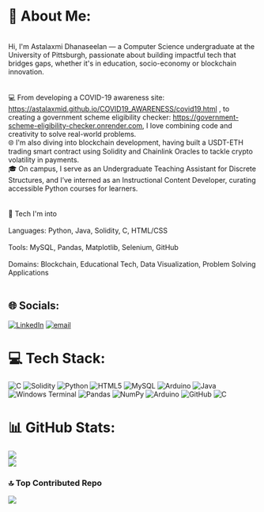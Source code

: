 # 💫 About Me:
<br>Hi, I'm Astalaxmi Dhanaseelan — a Computer Science undergraduate at the University of Pittsburgh, passionate about building impactful tech that bridges gaps, whether it's in education, socio-economy  or blockchain innovation.<br><br><br>💻 From developing a COVID-19 awareness site: https://astalaxmid.github.io/COVID19_AWARENESS/covid19.html ,  to creating a government scheme eligibility checker: https://government-scheme-eligibility-checker.onrender.com, I love combining code and creativity to solve real-world problems.<br>🌐 I'm also diving into blockchain development, having built a USDT-ETH trading smart contract using Solidity and Chainlink Oracles to tackle crypto volatility in payments.<br>🎓 On campus, I serve as an Undergraduate Teaching Assistant for Discrete Structures, and I’ve interned as an Instructional Content Developer, curating accessible Python courses for learners.<br><br><br>🚀 Tech I'm into<br><br>Languages: Python, Java, Solidity, C, HTML/CSS<br><br>Tools: MySQL, Pandas, Matplotlib, Selenium, GitHub<br><br>Domains: Blockchain, Educational Tech, Data Visualization, Problem Solving Applications<br><br>


## 🌐 Socials:
[![LinkedIn](https://img.shields.io/badge/LinkedIn-%230077B5.svg?logo=linkedin&logoColor=white)](https://linkedin.com/in/astalaxmi-dhanaseelan) [![email](https://img.shields.io/badge/Email-D14836?logo=gmail&logoColor=white)](mailto:astalaxmi14@gmail.com) 

# 💻 Tech Stack:
![C](https://img.shields.io/badge/c-%2300599C.svg?style=for-the-badge&logo=c&logoColor=white) ![Solidity](https://img.shields.io/badge/Solidity-%23363636.svg?style=for-the-badge&logo=solidity&logoColor=white) ![Python](https://img.shields.io/badge/python-3670A0?style=for-the-badge&logo=python&logoColor=ffdd54) ![HTML5](https://img.shields.io/badge/html5-%23E34F26.svg?style=for-the-badge&logo=html5&logoColor=white) ![MySQL](https://img.shields.io/badge/mysql-4479A1.svg?style=for-the-badge&logo=mysql&logoColor=white) ![Arduino](https://img.shields.io/badge/-Arduino-00979D?style=for-the-badge&logo=Arduino&logoColor=white) ![Java](https://img.shields.io/badge/java-%23ED8B00.svg?style=for-the-badge&logo=openjdk&logoColor=white) ![Windows Terminal](https://img.shields.io/badge/Windows%20Terminal-%234D4D4D.svg?style=for-the-badge&logo=windows-terminal&logoColor=white) ![Pandas](https://img.shields.io/badge/pandas-%23150458.svg?style=for-the-badge&logo=pandas&logoColor=white) ![NumPy](https://img.shields.io/badge/numpy-%23013243.svg?style=for-the-badge&logo=numpy&logoColor=white) ![Arduino](https://img.shields.io/badge/-Arduino-00979D?style=for-the-badge&logo=Arduino&logoColor=white) ![GitHub](https://img.shields.io/badge/github-%23121011.svg?style=for-the-badge&logo=github&logoColor=white) ![C](https://img.shields.io/badge/c-%2300599C.svg?style=for-the-badge&logo=c&logoColor=white)
# 📊 GitHub Stats:

![](https://nirzak-streak-stats.vercel.app/?user=AstalaxmiD&theme=default_repocard&hide_border=false)<br/>
![](https://github-readme-stats.vercel.app/api/top-langs/?username=AstalaxmiD&theme=default_repocard&hide_border=false&include_all_commits=false&count_private=false&layout=compact)

### 🔝 Top Contributed Repo
![](https://github-contributor-stats.vercel.app/api?username=AstalaxmiD&limit=5&theme=default_repocard&combine_all_yearly_contributions=true)


